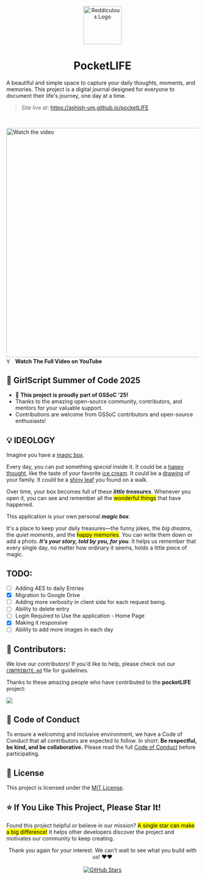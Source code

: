 <p align="center"><img src="https://github.com/user-attachments/assets/0e4074cb-d36f-4d66-b9b5-7874374dd7bd" width="100" alt="Reddiculous Logo"></p>
<div align="center">
<h1>PocketLIFE</h1>
</div>

A beautiful and simple space to capture your daily thoughts, moments, and memories. This project is a digital journal designed for everyone to document their life's journey, one day at a time.
> Site live at: https://ashish-um.github.io/pocketLIFE
<br>
<p>
  <a href="https://youtu.be/DNVkGx7JpL4" title="Watch the video">
    <img src="https://i.ytimg.com/vi/DNVkGx7JpL4/maxresdefault.jpg" alt="Watch the video" width="600">
  </a>
  <br>
  <a href="https://youtu.be/DNVkGx7JpL4" title="Watch on YouTube" style="text-decoration: none;">
    <img src="https://upload.wikimedia.org/wikipedia/commons/thumb/0/09/YouTube_full-color_icon_%282017%29.svg/32px-YouTube_full-color_icon_%282017%29.svg.png" alt="YouTube Logo" height="14" style="vertical-align: middle;">
    <b style="vertical-align: middle; margin-left: 5px;">Watch The Full Video on YouTube</b>
  </a>
</p>

## 🌸 GirlScript Summer of Code 2025
- 💬 **This project is proudly part of GSSoC '25!**
- Thanks to the amazing open-source community, contributors, and mentors for your valuable support.
- Contributions are welcome from GSSoC contributors and open-source enthusiasts!


## 💡 IDEOLOGY

Imagine you have a <ins>magic box</ins>.

Every day, you can put something *special* inside it. It could be a <ins>happy thought</ins>, like the taste of your favorite <ins>ice cream</ins>. It could be a <ins>drawing</ins> of your family. It could be a <ins>shiny leaf</ins> you found on a walk.

Over time, your box becomes full of these ***little treasures***. Whenever you open it, you can see and remember all the <mark>wonderful things</mark> that have happened.

This application is your own personal ***magic box***.

It's a place to keep your daily treasures—the funny jokes, the *big dreams*, the *quiet moments*, and the <mark>happy memories</mark>. You can write them down or add a photo. ***It’s your story, told by you, for you***. It helps us remember that every single day, no matter how ordinary it seems, holds a little piece of magic.

## TODO:
- [ ] Adding AES to daily Entries
- [x] Migration to Google Drive
- [ ] Adding more verbosity in client side for each request being.
- [ ] Ability to delete entry
- [ ] Login Required to Use the application - Home Page
- [x] Making it responsive
- [ ] Ability to add more images in each day

## 🤝 Contributors:

We love our contributors! If you'd like to help, please check out our [`CONTRIBUTE.md`](https://github.com/ashish-um/pocketLIFE/blob/main/CONTRIBUTE.md) file for guidelines.

Thanks to these amazing people who have contributed to the **pocketLIFE** project:

<!-- readme: contributors -start -->
<a href="https://github.com/ashish-um/pocketLIFE/graphs/contributors">
  <img src="https://contrib.rocks/image?repo=ashish-um/pocketLIFE" />
</a>
<!-- readme: contributors -end -->


## 📜 Code of Conduct

To ensure a welcoming and inclusive environment, we have a Code of Conduct that all contributors are expected to follow. In short: **Be respectful, be kind, and be collaborative.** Please read the full [Code of Conduct](https://github.com/ashish-um/pocketLIFE/blob/main/CODE_OF_CONDUCT.md) before participating.

## 📄 License

This project is licensed under the [MIT License](https://github.com/ashish-um/pocketLIFE/blob/main/LICENSE).


## ⭐ If You Like This Project, Please Star It!

Found this project helpful or believe in our mission? <mark>A single star can make a big difference!</mark> It helps other developers discover the project and motivates our community to keep creating.

<p align="center">
  Thank you again for your interest. We can't wait to see what you build with us! ❤️❤️
  <br>
  <br>
  <a href="https://github.com/ashish-um/pocketLIFE/stargazers">
    <img src="https://img.shields.io/github/stars/ashish-um/pocketLIFE?style=for-the-badge&logo=github&color=FFC107&logoColor=white" alt="GitHub Stars">
  </a>
</p>

